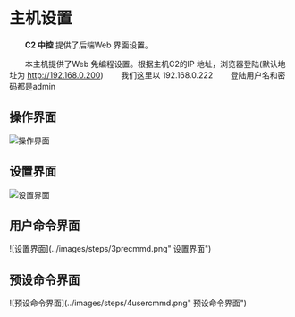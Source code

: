 # 主机设置

&emsp;&emsp;**C2 中控** 提供了后端Web 界面设置。

&emsp;&emsp;本主机提供了Web 免编程设置。根据主机C2的IP 地址，浏览器登陆(默认地址为 http://192.168.0.200)
&emsp;&emsp;我们这里以 192.168.0.222 
&emsp;&emsp;登陆用户名和密码都是admin

## 操作界面
 
![操作界面](../images/steps/1operation.png "操作界面")  
## 设置界面

![设置界面](../images/steps/2settings.png.png "设置界面")  

## 用户命令界面

![设置界面](../images/steps/3precmmd.png" 设置界面") 

## 预设命令界面
![预设命令界面](../images/steps/4usercmmd.png" 预设命令界面") 